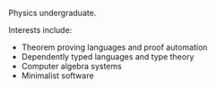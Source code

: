 Physics undergraduate.

Interests include:
- Theorem proving languages and proof automation
- Dependently typed languages and type theory
- Computer algebra systems
- Minimalist software
